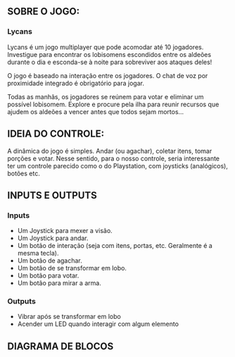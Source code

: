 ## SOBRE O JOGO:

### Lycans

Lycans é um jogo multiplayer que pode acomodar até 10 jogadores. Investigue para encontrar os lobisomens escondidos entre os aldeões durante o dia e esconda-se à noite para sobreviver aos ataques deles! 

O jogo é baseado na interação entre os jogadores. O chat de voz por proximidade integrado é obrigatório para jogar. 

Todas as manhãs, os jogadores se reúnem para votar e eliminar um possível lobisomem. Explore e procure pela ilha para reunir recursos que ajudem os aldeões a vencer antes que todos sejam mortos...

## IDEIA DO CONTROLE:

A dinâmica do jogo é simples. Andar (ou agachar), coletar itens, tomar porções e votar. Nesse sentido, para o nosso controle, seria interessante ter um controle parecido como o do Playstation, com joysticks (analógicos), botões etc.

## INPUTS E OUTPUTS

### Inputs
- Um Joystick para mexer a visão.
- Um Joystick para andar.
- Um botão de interação (seja com itens, portas, etc. Geralmente é a mesma tecla).
- Um botão de agachar.
- Um botão de se transformar em lobo.
- Um botão para votar.
- Um botão para mirar a arma. 

### Outputs
- Vibrar após se transformar em lobo
- Acender um LED quando interagir com algum elemento

## DIAGRAMA DE BLOCOS